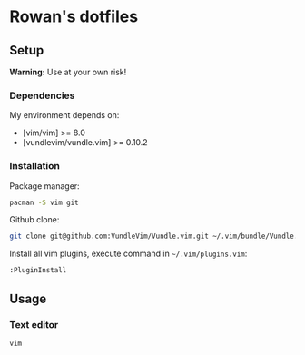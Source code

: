 # Rowan's dotfiles

## Setup

**Warning:** Use at your own risk!

### Dependencies

My environment depends on:

* [vim/vim] >= 8.0
* [vundlevim/vundle.vim] >= 0.10.2

### Installation

Package manager:

``` bash
pacman -S vim git
```

Github clone:
``` bash
git clone git@github.com:VundleVim/Vundle.vim.git ~/.vim/bundle/Vundle.vim
```

Install all vim plugins, execute command in `~/.vim/plugins.vim`:
``` bash
:PluginInstall
```

## Usage

### Text editor
``` bash
vim
```
